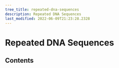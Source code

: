 ```yaml
---
tree_title: repeated-dna-sequences
description: Repeated DNA Sequences
last_modified: 2022-06-09T21:23:28.2328
---
```


# Repeated DNA Sequences

## Contents
